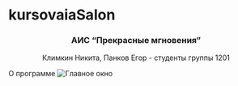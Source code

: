 # kursovaiaSalon
<h3 align="center">АИС “Прекрасные мгновения”</h3>
 <p align="center">
   Климкин Никита, Панков Егор - студенты группы 1201 </p>
О программе
<a name="about-program"></a>

<img src="[file:///E:/%D0%B4%D0%BD%D0%B4/20077.970.jpg](https://img.freepik.com/free-photo/a-cupcake-with-a-strawberry-on-top-and-a-strawberry-on-the-top_1340-35087.jpg)](https://img.freepik.com/free-photo/a-cupcake-with-a-strawberry-on-top-and-a-strawberry-on-the-top_1340-35087.jpg)https://img.freepik.com/free-photo/a-cupcake-with-a-strawberry-on-top-and-a-strawberry-on-the-top_1340-35087.jpg" alt="Главное окно"/>

